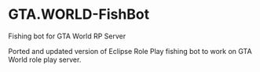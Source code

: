 # GTA.WORLD-FishBot
Fishing bot for GTA World RP Server


Ported and updated version of Eclipse Role Play fishing bot to work on GTA World role play server.  
